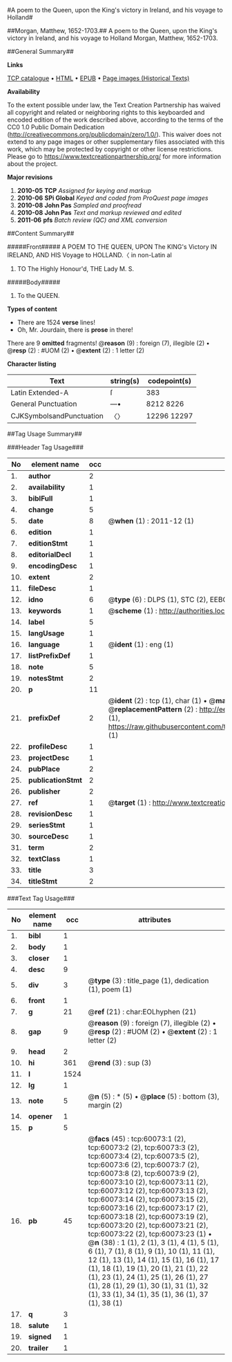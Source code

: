 #A poem to the Queen, upon the King's victory in Ireland, and his voyage to Holland#

##Morgan, Matthew, 1652-1703.##
A poem to the Queen, upon the King's victory in Ireland, and his voyage to Holland
Morgan, Matthew, 1652-1703.

##General Summary##

**Links**

[TCP catalogue](http://www.ota.ox.ac.uk/tcp/)  • 
[HTML](http://tei.it.ox.ac.uk/tcp/Texts-HTML/free/A51/A51366.html)  • 
[EPUB](http://tei.it.ox.ac.uk/tcp/Texts-EPUB/free/A51/A51366.epub) • 
[Page images (Historical Texts)](https://historicaltexts.jisc.ac.uk/eebo-12354012e)

**Availability**

To the extent possible under law, the Text Creation Partnership has waived all copyright and related or neighboring rights to this keyboarded and encoded edition of the work described above, according to the terms of the CC0 1.0 Public Domain Dedication (http://creativecommons.org/publicdomain/zero/1.0/). This waiver does not extend to any page images or other supplementary files associated with this work, which may be protected by copyright or other license restrictions. Please go to https://www.textcreationpartnership.org/ for more information about the project.

**Major revisions**

1. __2010-05__ __TCP__ *Assigned for keying and markup*
1. __2010-06__ __SPi Global__ *Keyed and coded from ProQuest page images*
1. __2010-08__ __John Pas__ *Sampled and proofread*
1. __2010-08__ __John Pas__ *Text and markup reviewed and edited*
1. __2011-06__ __pfs__ *Batch review (QC) and XML conversion*

##Content Summary##

#####Front#####
A POEM TO THE QUEEN, UPON The KING's Victory IN IRELAND, AND HIS Voyage to HOLLAND.〈 in non-Latin al
1. TO The Highly Honour'd, THE Lady M. S.

#####Body#####

1. To the QUEEN.

**Types of content**

  * There are 1524 **verse** lines!
  * Oh, Mr. Jourdain, there is **prose** in there!

There are 9 **omitted** fragments! 
 @__reason__ (9) : foreign (7), illegible (2)  •  @__resp__ (2) : #UOM (2)  •  @__extent__ (2) : 1 letter (2)

**Character listing**


|Text|string(s)|codepoint(s)|
|---|---|---|
|Latin Extended-A|ſ|383|
|General Punctuation|—•|8212 8226|
|CJKSymbolsandPunctuation|〈〉|12296 12297|

##Tag Usage Summary##

###Header Tag Usage###

|No|element name|occ|attributes|
|---|---|---|---|
|1.|__author__|2||
|2.|__availability__|1||
|3.|__biblFull__|1||
|4.|__change__|5||
|5.|__date__|8| @__when__ (1) : 2011-12 (1)|
|6.|__edition__|1||
|7.|__editionStmt__|1||
|8.|__editorialDecl__|1||
|9.|__encodingDesc__|1||
|10.|__extent__|2||
|11.|__fileDesc__|1||
|12.|__idno__|6| @__type__ (6) : DLPS (1), STC (2), EEBO-CITATION (1), OCLC (1), VID (1)|
|13.|__keywords__|1| @__scheme__ (1) : http://authorities.loc.gov/ (1)|
|14.|__label__|5||
|15.|__langUsage__|1||
|16.|__language__|1| @__ident__ (1) : eng (1)|
|17.|__listPrefixDef__|1||
|18.|__note__|5||
|19.|__notesStmt__|2||
|20.|__p__|11||
|21.|__prefixDef__|2| @__ident__ (2) : tcp (1), char (1)  •  @__matchPattern__ (2) : ([0-9\-]+):([0-9IVX]+) (1), (.+) (1)  •  @__replacementPattern__ (2) : http://eebo.chadwyck.com/downloadtiff?vid=$1&page=$2 (1), https://raw.githubusercontent.com/textcreationpartnership/Texts/master/tcpchars.xml#$1 (1)|
|22.|__profileDesc__|1||
|23.|__projectDesc__|1||
|24.|__pubPlace__|2||
|25.|__publicationStmt__|2||
|26.|__publisher__|2||
|27.|__ref__|1| @__target__ (1) : http://www.textcreationpartnership.org/docs/. (1)|
|28.|__revisionDesc__|1||
|29.|__seriesStmt__|1||
|30.|__sourceDesc__|1||
|31.|__term__|2||
|32.|__textClass__|1||
|33.|__title__|3||
|34.|__titleStmt__|2||


###Text Tag Usage###

|No|element name|occ|attributes|
|---|---|---|---|
|1.|__bibl__|1||
|2.|__body__|1||
|3.|__closer__|1||
|4.|__desc__|9||
|5.|__div__|3| @__type__ (3) : title_page (1), dedication (1), poem (1)|
|6.|__front__|1||
|7.|__g__|21| @__ref__ (21) : char:EOLhyphen (21)|
|8.|__gap__|9| @__reason__ (9) : foreign (7), illegible (2)  •  @__resp__ (2) : #UOM (2)  •  @__extent__ (2) : 1 letter (2)|
|9.|__head__|2||
|10.|__hi__|361| @__rend__ (3) : sup (3)|
|11.|__l__|1524||
|12.|__lg__|1||
|13.|__note__|5| @__n__ (5) : * (5)  •  @__place__ (5) : bottom (3), margin (2)|
|14.|__opener__|1||
|15.|__p__|5||
|16.|__pb__|45| @__facs__ (45) : tcp:60073:1 (2), tcp:60073:2 (2), tcp:60073:3 (2), tcp:60073:4 (2), tcp:60073:5 (2), tcp:60073:6 (2), tcp:60073:7 (2), tcp:60073:8 (2), tcp:60073:9 (2), tcp:60073:10 (2), tcp:60073:11 (2), tcp:60073:12 (2), tcp:60073:13 (2), tcp:60073:14 (2), tcp:60073:15 (2), tcp:60073:16 (2), tcp:60073:17 (2), tcp:60073:18 (2), tcp:60073:19 (2), tcp:60073:20 (2), tcp:60073:21 (2), tcp:60073:22 (2), tcp:60073:23 (1)  •  @__n__ (38) : 1 (1), 2 (1), 3 (1), 4 (1), 5 (1), 6 (1), 7 (1), 8 (1), 9 (1), 10 (1), 11 (1), 12 (1), 13 (1), 14 (1), 15 (1), 16 (1), 17 (1), 18 (1), 19 (1), 20 (1), 21 (1), 22 (1), 23 (1), 24 (1), 25 (1), 26 (1), 27 (1), 28 (1), 29 (1), 30 (1), 31 (1), 32 (1), 33 (1), 34 (1), 35 (1), 36 (1), 37 (1), 38 (1)|
|17.|__q__|3||
|18.|__salute__|1||
|19.|__signed__|1||
|20.|__trailer__|1||
